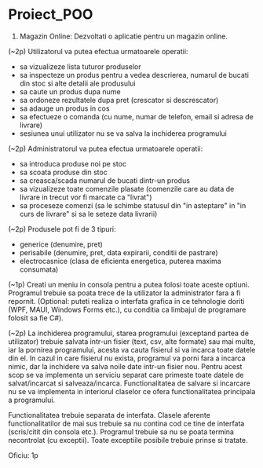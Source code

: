 # Proiect_POO
1. Magazin Online:
Dezvoltati o aplicatie pentru un magazin online.

(~2p)
Utilizatorul va putea efectua urmatoarele operatii:
- sa vizualizeze lista tuturor produselor
- sa inspecteze un produs pentru a vedea descrierea, numarul de bucati din stoc si alte detalii ale produsului
- sa caute un produs dupa nume
- sa ordoneze rezultatele dupa pret (crescator si descrescator)
- sa adauge un produs in cos
- sa efectueze o comanda (cu nume, numar de telefon, email si adresa de livrare)
- sesiunea unui utilizator nu se va salva la inchiderea programului

(~2p)
Administratorul va putea efectua urmatoarele operatii:
- sa introduca produse noi pe stoc
- sa scoata produse din stoc
- sa creasca/scada numarul de bucati dintr-un produs
- sa vizualizeze toate comenzile plasate (comenzile care au data de livrare in trecut vor fi marcate ca "livrat")
- sa proceseze comenzi (sa le schimbe statusul din "in asteptare" in "in curs de livrare" si sa le seteze data livrarii)

(~2p)
Produsele pot fi de 3 tipuri:
- generice (denumire, pret)
- perisabile (denumire, pret, data expirarii, conditii de pastrare)
- electrocasnice (clasa de eficienta energetica, puterea maxima consumata)

(~1p)
Creati un meniu in consola pentru a putea folosi toate aceste optiuni. Programul trebuie sa poata trece de la utilizator la administrator fara a fi repornit. (Optional: puteti realiza o interfata grafica in ce tehnologie doriti (WPF, MAUI, Windows Forms etc.), cu conditia ca limbajul de programare folosit sa fie C#).

(~2p)
La inchiderea programului, starea programului (exceptand partea de utilizator) trebuie salvata intr-un fisier (text, csv, alte formate) sau mai multe, iar la pornirea programului, acesta va cauta fisierul si va incarca toate datele din el. In cazul in care fisierul nu exista, programul va porni fara a incarca nimic, dar la inchidere va salva noile date intr-un fisier nou. Pentru acest scop se va implementa un serviciu separat care primeste toate datele de salvat/incarcat si salveaza/incarca. Functionalitatea de salvare si incarcare nu se va implementa in interiorul claselor ce ofera functionalitatea principala a programului.

Functionalitatea trebuie separata de interfata. Clasele aferente functionalitatilor de mai sus trebuie sa nu contina cod ce tine de interfata (scris/citit din consola etc.). Programul trebuie sa nu se poata termina necontrolat (cu exceptii). Toate exceptiile posibile trebuie prinse si tratate.

Oficiu: 1p
